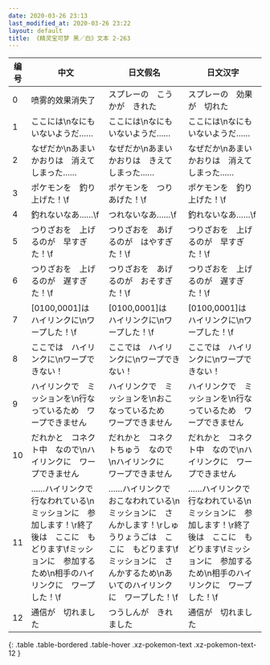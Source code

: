 ```yaml
---
date: 2020-03-26 23:13
last_modified_at: 2020-03-26 23:22
layout: default
title: 《精灵宝可梦 黑／白》文本 2-263
---
```

| 编号 | 中文 | 日文假名 | 日文汉字 |
| ---- | ---- | ---- | --- |
| 0 | 喷雾的效果消失了 | スプレーの　こうかが　きれた | スプレーの　効果が　切れた |
| 1 | ここには\nなにも　いないようだ…… | ここには\nなにも　いないようだ…… | ここには\nなにも　いないようだ…… |
| 2 | なぜだか\nあまいかおりは　消えてしまった…… | なぜだか\nあまいかおりは　きえてしまった…… | なぜだか\nあまいかおりは　消えてしまった…… |
| 3 | ポケモンを　釣り上げた！\f | ポケモンを　つりあげた！\f | ポケモンを　釣り上げた！\f |
| 4 | 釣れないなあ……\f | つれないなあ……\f | 釣れないなあ……\f |
| 5 | つりざおを　上げるのが　早すぎた！\f | つりざおを　あげるのが　はやすぎた！\f | つりざおを　上げるのが　早すぎた！\f |
| 6 | つりざおを　上げるのが　遅すぎた！\f | つりざおを　あげるのが　おそすぎた！\f | つりざおを　上げるのが　遅すぎた！\f |
| 7 | [0100,0001]は　ハイリンクに\nワープした！\f | [0100,0001]は　ハイリンクに\nワープした！\f | [0100,0001]は　ハイリンクに\nワープした！\f |
| 8 | ここでは　ハイリンクに\nワープできない！ | ここでは　ハイリンクに\nワープできない！ | ここでは　ハイリンクに\nワープできない！ |
| 9 | ハイリンクで　ミッションを\n行なっているため　ワープできません | ハイリンクで　ミッションを\nおこなっているため　ワープできません | ハイリンクで　ミッションを\n行なっているため　ワープできません |
| 10 | だれかと　コネクト中　なので\nハイリンクに　ワープできません | だれかと　コネクトちゅう　なので\nハイリンクに　ワープできません | だれかと　コネクト中　なので\nハイリンクに　ワープできません |
| 11 | ……ハイリンクで　行なわれている\nミッションに　参加します！\r終了後は　ここに　もどります\fミッションに　参加するため\n相手のハイリンクに　ワープした！\f | ……ハイリンクで　おこなわれている\nミッションに　さんかします！\rしゅうりょうごは　ここに　もどります\fミッションに　さんかするため\nあいてのハイリンクに　ワープした！\f | ……ハイリンクで　行なわれている\nミッションに　参加します！\r終了後は　ここに　もどります\fミッションに　参加するため\n相手のハイリンクに　ワープした！\f |
| 12 | 通信が　切れました | つうしんが　きれました | 通信が　切れました |
{: .table .table-bordered .table-hover .xz-pokemon-text .xz-pokemon-text-12 }